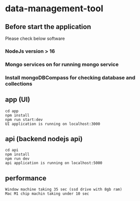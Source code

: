 # data-management-tool
## Before start the application
  Please check below software
   ### NodeJs version > 16
   ### Mongo services on for running mongo service
   ### Install mongoDBCompass for checking database and collections
  
  ## app (UI)
    cd app
    npm install
    npm run start:dev
    UI application is running on localhost:3000
  ## api (backend nodejs api)
    cd api
    npm install
    npm run dev
    api application is running on localhost:5000
    
  ## performance
    Window machine taking 35 sec (ssd drive with 8gb ram)
    Mac M1 chip machin taking under 10 sec
    
